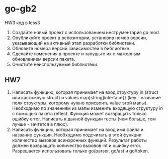 # go-gb2


HW3 
код в less3
1. Создайте новый проект с использованием инструментария go mod.
2. Опубликуйте проект в репозитории, установив номер версии, указывающий на активный этап
   разработки библиотеки.
3. Обновите номера версий зависимостей в библиотеке.
4. Сделайте изменения в проекте и запушьте их с мажорным обновлением версии пакета.
5. Очистите неиспользуемые библиотеки.

## HW7
1. Написать функцию, которая принимает на вход структуру in (struct или кастомную struct) и values map[string]interface{} (key - название поля структуры, которому нужно присвоить value этой мапы). Необходимо по значениям из мапы изменить входящую структуру in с помощью пакета reflect. Функция может возвращать только ошибку error. Написать к данной функции тесты (чем больше, тем лучше - зачтется в плюс).
2. Написать функцию, которая принимает на вход имя файла и название функции. Необходимо подсчитать в этой функции количество вызовов асинхронных функций. Результат работы должен возвращать количество вызовов int и ошибку error. Разрешается использовать только go/parser, go/ast и go/token.
